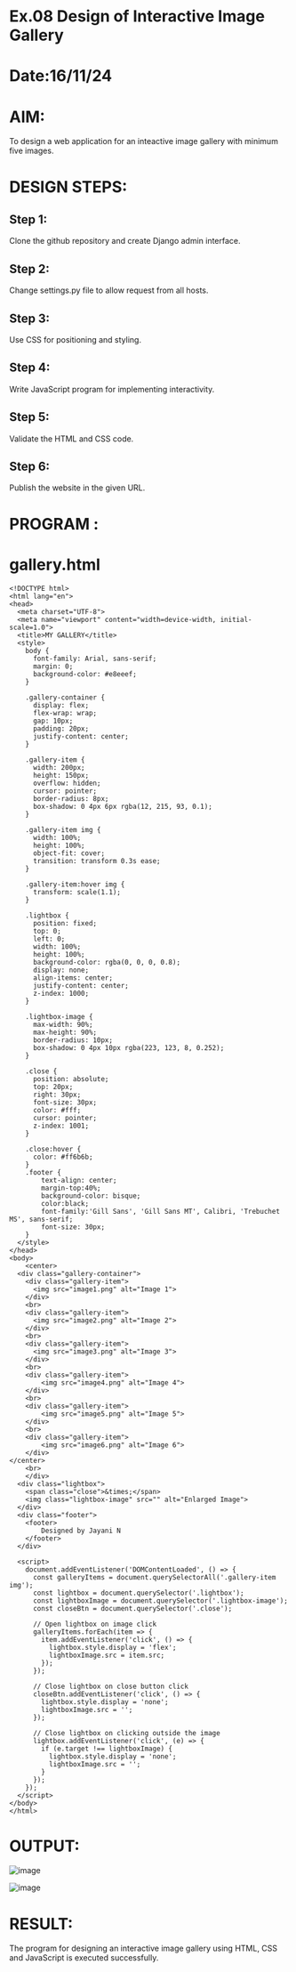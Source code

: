# Ex.08 Design of Interactive Image Gallery
# Date:16/11/24
# AIM:
To design a web application for an inteactive image gallery with minimum five images.

# DESIGN STEPS:
## Step 1:
Clone the github repository and create Django admin interface.

## Step 2:
Change settings.py file to allow request from all hosts.

## Step 3:
Use CSS for positioning and styling.

## Step 4:
Write JavaScript program for implementing interactivity.

## Step 5:
Validate the HTML and CSS code.

## Step 6:
Publish the website in the given URL.

# PROGRAM :

# gallery.html



    <!DOCTYPE html>
    <html lang="en">
    <head>
      <meta charset="UTF-8">
      <meta name="viewport" content="width=device-width, initial-scale=1.0">
      <title>MY GALLERY</title>
      <style>
        body {
          font-family: Arial, sans-serif;
          margin: 0;
          background-color: #e8eeef;
        }
    
        .gallery-container {
          display: flex;
          flex-wrap: wrap;
          gap: 10px;
          padding: 20px;
          justify-content: center;
        }
    
        .gallery-item {
          width: 200px;
          height: 150px;
          overflow: hidden;
          cursor: pointer;
          border-radius: 8px;
          box-shadow: 0 4px 6px rgba(12, 215, 93, 0.1);
        }
    
        .gallery-item img {
          width: 100%;
          height: 100%;
          object-fit: cover;
          transition: transform 0.3s ease;
        }
    
        .gallery-item:hover img {
          transform: scale(1.1);
        }
    
        .lightbox {
          position: fixed;
          top: 0;
          left: 0;
          width: 100%;
          height: 100%;
          background-color: rgba(0, 0, 0, 0.8);
          display: none;
          align-items: center;
          justify-content: center;
          z-index: 1000;
        }
    
        .lightbox-image {
          max-width: 90%;
          max-height: 90%;
          border-radius: 10px;
          box-shadow: 0 4px 10px rgba(223, 123, 8, 0.252);
        }
    
        .close {
          position: absolute;
          top: 20px;
          right: 30px;
          font-size: 30px;
          color: #fff;
          cursor: pointer;
          z-index: 1001;
        }
    
        .close:hover {
          color: #ff6b6b;
        }
        .footer {
            text-align: center;
            margin-top:40%;
            background-color: bisque;
            color:black;
            font-family:'Gill Sans', 'Gill Sans MT', Calibri, 'Trebuchet MS', sans-serif;
            font-size: 30px;
        }
      </style>
    </head>
    <body>
        <center>
      <div class="gallery-container">
        <div class="gallery-item">
          <img src="image1.png" alt="Image 1">
        </div>
        <br>
        <div class="gallery-item">
          <img src="image2.png" alt="Image 2">
        </div>
        <br>
        <div class="gallery-item">
          <img src="image3.png" alt="Image 3">
        </div>
        <br>
        <div class="gallery-item">
            <img src="image4.png" alt="Image 4">
        </div>
        <br>
        <div class="gallery-item">
            <img src="image5.png" alt="Image 5">
        </div>
        <br>
        <div class="gallery-item">
            <img src="image6.png" alt="Image 6">
        </div>
    </center>
        <br>
        </div>
      <div class="lightbox">
        <span class="close">&times;</span>
        <img class="lightbox-image" src="" alt="Enlarged Image">
      </div>
      <div class="footer">
        <footer>
            Designed by Jayani N
        </footer>
      </div>
    
      <script>
        document.addEventListener('DOMContentLoaded', () => {
          const galleryItems = document.querySelectorAll('.gallery-item img');
          const lightbox = document.querySelector('.lightbox');
          const lightboxImage = document.querySelector('.lightbox-image');
          const closeBtn = document.querySelector('.close');
    
          // Open lightbox on image click
          galleryItems.forEach(item => {
            item.addEventListener('click', () => {
              lightbox.style.display = 'flex';
              lightboxImage.src = item.src;
            });
          });
    
          // Close lightbox on close button click
          closeBtn.addEventListener('click', () => {
            lightbox.style.display = 'none';
            lightboxImage.src = '';
          });
    
          // Close lightbox on clicking outside the image
          lightbox.addEventListener('click', (e) => {
            if (e.target !== lightboxImage) {
              lightbox.style.display = 'none';
              lightboxImage.src = '';
            }
          });
        });
      </script>
    </body>
    </html>





# OUTPUT:

![image](https://github.com/user-attachments/assets/51b8495b-a037-4670-aecc-0d34b01b958e)

![image](https://github.com/user-attachments/assets/e9410b37-2620-4d44-b6ed-96d3187415a9)




# RESULT:
The program for designing an interactive image gallery using HTML, CSS and JavaScript is executed successfully.
